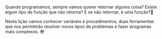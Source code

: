 Quando programamos, sempre vamos querer retornar alguma coisa? Existe algum tipo de função que não retorna? E se não retornar, é uma função?:thinking:

Nesta lição vamos conhecer variáveis e procedimentos, duas ferramentas que nos permitirão resolver novos tipos de problemas e fazer programas mais complexos. :sunglasses:

